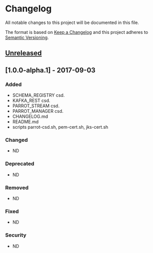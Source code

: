 # Changelog
All notable changes to this project will be documented in this file.

The format is based on [Keep a Changelog](http://keepachangelog.com/en/1.0.0/)
and this project adheres to [Semantic Versioning](http://semver.org/spec/v2.0.0.html).

## [Unreleased]

## [1.0.0-alpha.1] - 2017-09-03

### Added
- SCHEMA_REGISTRY csd.
- KAFKA_REST csd.
- PARROT_STREAM csd.
- PARROT_MANAGER csd.
- CHANGELOG.md
- README.md
- scripts parrot-csd.sh, pem-cert.sh, jks-cert.sh

### Changed
- ND

### Deprecated
- ND

### Removed
- ND

### Fixed
- ND

### Security
- ND

[Unreleased]: https://github.com/parrot-stream/parrot-cloudera-csds/compare/v1.0.0-alpha.1...HEAD
